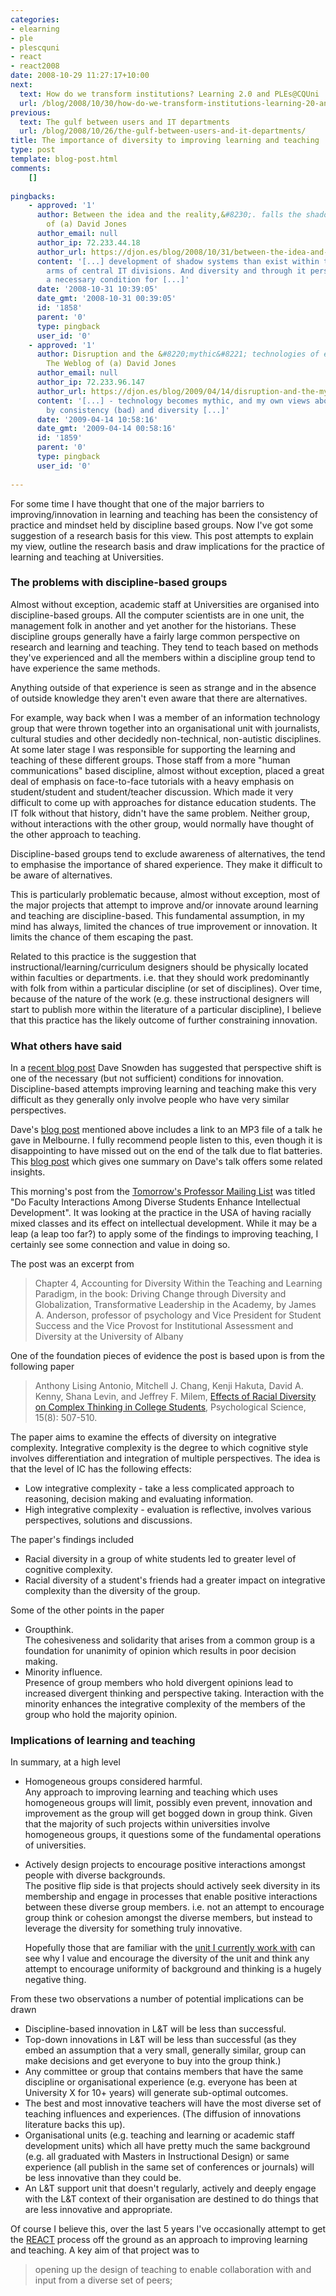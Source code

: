 ```yaml
---
categories:
- elearning
- ple
- plescquni
- react
- react2008
date: 2008-10-29 11:27:17+10:00
next:
  text: How do we transform institutions? Learning 2.0 and PLEs@CQUni
  url: /blog/2008/10/30/how-do-we-transform-institutions-learning-20-and-plescquni/
previous:
  text: The gulf between users and IT departments
  url: /blog/2008/10/26/the-gulf-between-users-and-it-departments/
title: The importance of diversity to improving learning and teaching
type: post
template: blog-post.html
comments:
    []
    
pingbacks:
    - approved: '1'
      author: Between the idea and the reality,&#8230;. falls the shadow &laquo; The Weblog
        of (a) David Jones
      author_email: null
      author_ip: 72.233.44.18
      author_url: https://djon.es/blog/2008/10/31/between-the-idea-and-the-reality-falls-the-shadow/
      content: '[...] development of shadow systems than exist within the development
        arms of central IT divisions. And diversity and through it perspective shift is
        a necessary condition for [...]'
      date: '2008-10-31 10:39:05'
      date_gmt: '2008-10-31 00:39:05'
      id: '1858'
      parent: '0'
      type: pingback
      user_id: '0'
    - approved: '1'
      author: Disruption and the &#8220;mythic&#8221; technologies of education &laquo;
        The Weblog of (a) David Jones
      author_email: null
      author_ip: 72.233.96.147
      author_url: https://djon.es/blog/2009/04/14/disruption-and-the-mythic-technologies-of-education/
      content: '[...] - technology becomes mythic, and my own views about the roles played
        by consistency (bad) and diversity [...]'
      date: '2009-04-14 10:58:16'
      date_gmt: '2009-04-14 00:58:16'
      id: '1859'
      parent: '0'
      type: pingback
      user_id: '0'
    
---
```

For some time I have thought that one of the major barriers to improving/innovation in learning and teaching has been the consistency of practice and mindset held by discipline based groups. Now I've got some suggestion of a research basis for this view. This post attempts to explain my view, outline the research basis and draw implications for the practice of learning and teaching at Universities.

### The problems with discipline-based groups

Almost without exception, academic staff at Universities are organised into discipline-based groups. All the computer scientists are in one unit, the management folk in another and yet another for the historians. These discipline groups generally have a fairly large common perspective on research and learning and teaching. They tend to teach based on methods they've experienced and all the members within a discipline group tend to have experience the same methods.

Anything outside of that experience is seen as strange and in the absence of outside knowledge they aren't even aware that there are alternatives.

For example, way back when I was a member of an information technology group that were thrown together into an organisational unit with journalists, cultural studies and other decidedly non-technical, non-autistic disciplines. At some later stage I was responsible for supporting the learning and teaching of these different groups. Those staff from a more "human communications" based discipline, almost without exception, placed a great deal of emphasis on face-to-face tutorials with a heavy emphasis on student/student and student/teacher discussion. Which made it very difficult to come up with approaches for distance education students. The IT folk without that history, didn't have the same problem. Neither group, without interactions with the other group, would normally have thought of the other approach to teaching.

Discipline-based groups tend to exclude awareness of alternatives, the tend to emphasise the importance of shared experience. They make it difficult to be aware of alternatives.

This is particularly problematic because, almost without exception, most of the major projects that attempt to improve and/or innovate around learning and teaching are discipline-based. This fundamental assumption, in my mind has always, limited the chances of true improvement or innovation. It limits the chance of them escaping the past.

Related to this practice is the suggestion that instructional/learning/curriculum designers should be physically located within faculties or departments. i.e. that they should work predominantly with folk from within a particular discipline (or set of disciplines). Over time, because of the nature of the work (e.g. these instructional designers will start to publish more within the literature of a particular discipline), I believe that this practice has the likely outcome of further constraining innovation.

### What others have said

In a [recent blog post](http://www.cognitive-edge.com/blogs/dave/2008/10/to_distinguish_the_ordinary.php) Dave Snowden has suggested that perspective shift is one of the necessary (but not sufficient) conditions for innovation. Discipline-based attempts improving learning and teaching make this very difficult as they generally only involve people who have very similar perspectives.

Dave's [blog post](http://www.cognitive-edge.com/blogs/dave/2008/10/to_distinguish_the_ordinary.php) mentioned above includes a link to an MP3 file of a talk he gave in Melbourne. I fully recommend people listen to this, even though it is disappointing to have missed out on the end of the talk due to flat batteries. This [blog post](http://www.vpscin.org/?p=1742) which gives one summary on Dave's talk offers some related insights.

This morning's post from the [Tomorrow's Professor Mailing List](http://cgi.stanford.edu/~dept-ctl/cgi-bin/tomprof/postings.php) was titled "Do Faculty Interactions Among Diverse Students Enhance Intellectual Development". It was looking at the practice in the USA of having racially mixed classes and its effect on intellectual development. While it may be a leap (a leap too far?) to apply some of the findings to improving teaching, I certainly see some connection and value in doing so.

The post was an excerpt from

> Chapter 4, Accounting for Diversity Within the Teaching and Learning Paradigm, in the book: Driving Change through Diversity and Globalization, Transformative Leadership in the Academy, by James A. Anderson, professor of psychology and Vice President for Student Success and the Vice Provost for Institutional Assessment and Diversity at the University of Albany

One of the foundation pieces of evidence the post is based upon is from the following paper

> Anthony Lising Antonio, Mitchell J. Chang, Kenji Hakuta, David A. Kenny, Shana Levin, and Jeffrey F. Milem, [Effects of Racial Diversity on Complex Thinking in College Students](http://www.cs.ucsd.edu/~ddahlstr/misc/ingenta1.pdf), Psychological Science, 15(8): 507-510.

The paper aims to examine the effects of diversity on integrative complexity. Integrative complexity is the degree to which cognitive style involves differentiation and integration of multiple perspectives. The idea is that the level of IC has the following effects:

- Low integrative complexity - take a less complicated approach to reasoning, decision making and evaluating information.
- High integrative complexity - evaluation is reflective, involves various perspectives, solutions and discussions.

The paper's findings included

- Racial diversity in a group of white students led to greater level of cognitive complexity.
- Racial diversity of a student's friends had a greater impact on integrative complexity than the diversity of the group.

Some of the other points in the paper

- Groupthink.  
    The cohesiveness and solidarity that arises from a common group is a foundation for unanimity of opinion which results in poor decision making.
- Minority influence.  
    Presence of group members who hold divergent opinions lead to increased divergent thinking and perspective taking. Interaction with the minority enhances the integrative complexity of the members of the group who hold the majority opinion.

### Implications of learning and teaching

In summary, at a high level

- Homogeneous groups considered harmful.  
    Any approach to improving learning and teaching which uses homogeneous groups will limit, possibly even prevent, innovation and improvement as the group will get bogged down in group think. Given that the majority of such projects within universities involve homogeneous groups, it questions some of the fundamental operations of universities.
- Actively design projects to encourage positive interactions amongst people with diverse backgrounds.  
    The positive flip side is that projects should actively seek diversity in its membership and engage in processes that enable positive interactions between these diverse group members. i.e. not an attempt to encourage group think or cohesion amongst the diverse members, but instead to leverage the diversity for something truly innovative.
    
    Hopefully those that are familiar with the [unit I currently work with](http://cddu.cqu.edu.au/) can see why I value and encourage the diversity of the unit and think any attempt to encourage uniformity of background and thinking is a hugely negative thing.
    

From these two observations a number of potential implications can be drawn

- Discipline-based innovation in L&T will be less than successful.
- Top-down innovations in L&T will be less than successful (as they embed an assumption that a very small, generally similar, group can make decisions and get everyone to buy into the group think.)
- Any committee or group that contains members that have the same discipline or organisational experience (e.g. everyone has been at University X for 10+ years) will generate sub-optimal outcomes.
- The best and most innovative teachers will have the most diverse set of teaching influences and experiences. (The diffusion of innovations literature backs this up).
- Organisational units (e.g. teaching and learning or academic staff development units) which all have pretty much the same background (e.g. all graduated with Masters in Instructional Design) or same experience (all publish in the same set of conferences or journals) will be less innovative than they could be.
- An L&T support unit that doesn't regularly, actively and deeply engage with the L&T context of their organisation are destined to do things that are less innovative and appropriate.

Of course I believe this, over the last 5 years I've occasionally attempt to get the [REACT](/blog/research/reflection-evaluation-and-collaboration-in-teaching/) process off the ground as an approach to improving learning and teaching. A key aim of that project was to

> opening up the design of teaching to enable collaboration with and input from a diverse set of peers;